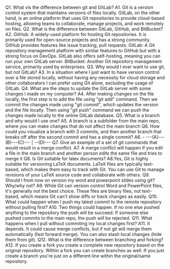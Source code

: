 Q1. What vis the difference between git and GitLab?
A1. Git is a version control system that maintains versions of files locally. GitLab, on the other hand, is an online platform that uses Git repositories to provide cloud-based hosting, allowing teams to collaborate, manage projects, and work remotely on files.
Q2. What is the difference between GitLab, GitHub, and BitBucket?
A2. GitHub: A widely-used platform for hosting Git repositories. It is primarily used for open-source projects and has a strong community. GitHub provides features like issue tracking, pull requests.
GitLab: A Git repository management platform with similar features to GitHub but with a strong focus on DevOps. GitLab also offers self-hosting, meaning you can run your own GitLab server.
BitBucket: Another Git repository management service, primarily used by enterprises.
Q3. Why would I ever want to use git, but not GitLab?
A3. In a situation where I just want to have version control over a file stored locally, without having any necessity for cloud storage and other collaborators I can prefer using Git alone, excluding the usage of GitLab.
Q4. What are the steps to update the GitLab server with some changes I made on my computer?
A4. After making changes on the file locally, the first step is to add the file using "git add" command. Then we commit the changes made using "git commit", which updates the version and the file locally. Then using "git push" command we can push the changes made locally to the online GitLab database.
Q5. What is a branch and why would I use one?
A5. A branch is a subfolder from the main repo, where you can make changes that do not affect the main branch
Q6. How could you visualize a branch with 3 commits, and then another branch that breaks off after the second commit and has a single commit?
A6.     - ---(A)---(B)---(C)---
                   |
                   --(D)---
Q7. Give an example of a set of git commands that would result in a merge conflict.
A7. A merge conflict will happen if you edit a file in the main branch and another person edits the same file and tries to merge it
Q8. Is Git suitable for latex documents?
A8.Yes, Git is highly suitable for versioning LaTeX documents. LaTeX files are typically text-based, which makes them easy to track with Git. You can use Git to manage revisions of your LaTeX source code and collaborate with others.
Q9. Should I from now on version my word and powerpoint slides using git? Why/why not?
A9. While Git can version control Word and PowerPoint files, it's generally not the best choice. These files are binary files, not text-based, which means Git can't show diffs or track changes as easily.
Q10. What could happen when I push my latest commit to the remote repository without pulling first?
A10. Two things could happen. If no one else pushed anything to the repository the push will be succeed. If someone else pushed commits to the main repo, the push will be rejected.
Q11. What happens when I pull without commiting my local changes first?
A11. It depends. It could cause merge conflicts, but if not git will merge them automatically (fast forward merge). You can also stash local changes (hide them from git). 
Q12. What is the difference between branching and forking?
A12. If you create a fork you create a complete new repository based on the original repository. Within a fork you can create branches as well. If you just create a branch you're just on a different line within the original/same repository.
